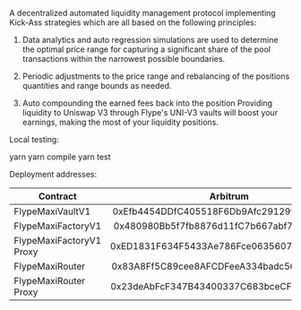A decentralized automated liquidity management protocol implementing Kick-Ass strategies which are all based on the following principles:

1. Data analytics and auto regression simulations are used to determine the optimal price range for capturing a significant share of the pool transactions within the narrowest possible boundaries.

2. Periodic adjustments to the price range and rebalancing of the positions quantities and range bounds as needed.

3. Auto compounding the earned fees back into the position
   Providing liquidity to Uniswap V3 through Flype's UNI-V3 vaults will boost your earnings, making the most of your liquidity positions.

Local testing:

yarn
yarn compile
yarn test

Deployment addresses:

| Contract                 |                  Arbitrum                  |
| ------------------------ | :----------------------------------------: |
| FlypeMaxiVaultV1         | 0xEfb4454DDfC405518F6Db9Afc29129f4F8752B01 |
| FlypeMaxiFactoryV1       | 0x480980Bb5f7fb8876d11fC7b667abf70869c6D2E |
| FlypeMaxiFactoryV1 Proxy | 0xED1831F634F5433Ae786Fce06356071e96Fc4644 |
| FlypeMaxiRouter          | 0x83A8Ff5C89cee8AFCDFeeA334badc5646e36a768 |
| FlypeMaxiRouter Proxy    | 0x23deAbFcF347B43400337C683bceCF3aF790a788 |

